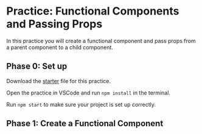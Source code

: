 # Practice: Functional Components and Passing Props

In this practice you will create a functional component and pass props from a parent component to a child component.

## Phase 0: Set up

Download the [starter][props-starter] file for this practice.

Open the practice in VSCode and run `npm install` in the terminal.

Run `npm start` to make sure your project is set up correctly.

## Phase 1: Create a Functional Component

[props-starter]: http://www.google.com

